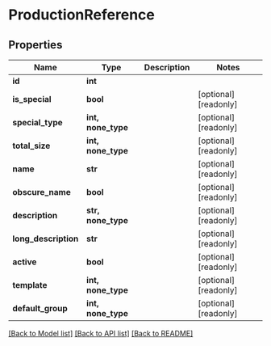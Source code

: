 # ProductionReference


## Properties

Name | Type | Description | Notes
------------ | ------------- | ------------- | -------------
**id** | **int** |  | 
**is_special** | **bool** |  | [optional] [readonly] 
**special_type** | **int, none_type** |  | [optional] [readonly] 
**total_size** | **int, none_type** |  | [optional] [readonly] 
**name** | **str** |  | [optional] [readonly] 
**obscure_name** | **bool** |  | [optional] [readonly] 
**description** | **str, none_type** |  | [optional] [readonly] 
**long_description** | **str** |  | [optional] [readonly] 
**active** | **bool** |  | [optional] [readonly] 
**template** | **int, none_type** |  | [optional] [readonly] 
**default_group** | **int, none_type** |  | [optional] [readonly] 

[[Back to Model list]](../#documentation-for-models) [[Back to API list]](../#documentation-for-api-endpoints) [[Back to README]](../)


